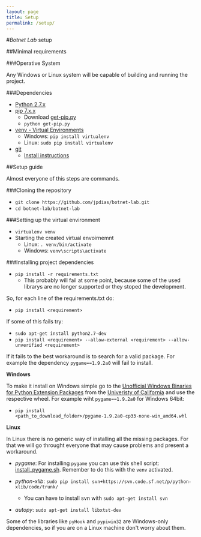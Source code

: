 ```yaml
---
layout: page
title: Setup
permalink: /setup/
---
```


#*Botnet Lab* setup

##Minimal requirements

###Operative System

Any Windows or Linux system will be capable of building and running the project.

###Dependencies

- [Python 2.7.x](https://www.python.org/downloads/)
- [pip 7.x.x]()
	- Download [get-pip.py](https://bootstrap.pypa.io/get-pip.py)
	- `python get-pip.py`
- [venv - Virtual Environments](https://docs.python.org/3/library/venv.html)
	- Windows: `pip install virtualenv`
	- Linux: `sudo pip install virtualenv`
- [git](https://git-scm.com/)
	- [Install instructions](https://git-scm.com/book/en/v2/Getting-Started-Installing-Git)
	
##Setup guide

Almost everyone of this steps are commands.

###Cloning the repository

- `git clone https://github.com/jpdias/botnet-lab.git`
- `cd botnet-lab/botnet-lab`

###Setting up the virtual environment

- `virtualenv venv`
- Starting the created virtual envoirnemnt
	- Linux: `. venv/bin/activate`
	- Windows: `venv\scripts\activate` 
	
###Installing project dependencies

- `pip install -r requirements.txt`
	 - This probably will fail at some point, because some of the used librarys are no longer supported or they stoped the development.

So, for each line of the requirements.txt do:

- `pip install <requirement>`

If some of this fails try:
- `sudo apt-get install python2.7-dev`
- `pip install <requirement> --allow-external <requirement> --allow-unverified <requirement>`
	
If it fails to the best workaround is to search for a valid package. For example the dependency `pygame==1.9.2a0` will fail to install. 

**Windows**

To make it install on Windows simple go to the [Unofficial Windows Binaries for Python Extension Packages](http://www.lfd.uci.edu/~gohlke/pythonlibs/) from the [Univeristy of California](http://www.uci.edu/) and use the respective wheel.
For example wiht `pygame==1.9.2a0` for Windows 64bit:
- `pip install <path_to_download_folder>/pygame‑1.9.2a0‑cp33‑none‑win_amd64.whl`

**Linux**

In Linux there is no generic way of installing all the missing packages. For that we will go throught everyone that may cause problems and present a workaround.

- *pygame*:
For installing `pygame` you can use this shell script: [install_pygame.sh](https://gist.github.com/brousch/6395214#file-install_pygame-sh).
Remember to do this with the `venv` activated.

- *python-xlib*: `sudo pip install svn+https://svn.code.sf.net/p/python-xlib/code/trunk/`
	- You can have to install svn  with `sudo apt-get install svn`
		
- *autopy*: `sudo apt-get install libxtst-dev`

Some of the libraries like `pyHook` and `pypiwin32` are Windows-only dependencies, so if you are on a Linux machine don't worry about them.